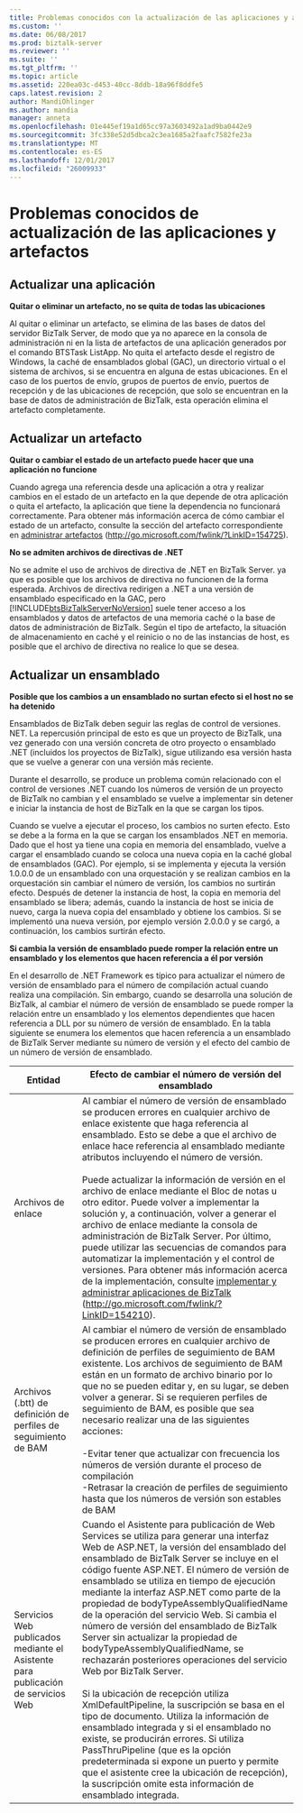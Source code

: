 ```yaml
---
title: Problemas conocidos con la actualización de las aplicaciones y artefactos | Documentos de Microsoft
ms.custom: ''
ms.date: 06/08/2017
ms.prod: biztalk-server
ms.reviewer: ''
ms.suite: ''
ms.tgt_pltfrm: ''
ms.topic: article
ms.assetid: 220ea03c-d453-40cc-8ddb-18a96f8ddfe5
caps.latest.revision: 2
author: MandiOhlinger
ms.author: mandia
manager: anneta
ms.openlocfilehash: 01e445ef19a1d65cc97a3603492a1ad9ba0442e9
ms.sourcegitcommit: 3fc338e52d5dbca2c3ea1685a2faafc7582fe23a
ms.translationtype: MT
ms.contentlocale: es-ES
ms.lasthandoff: 12/01/2017
ms.locfileid: "26009933"
---
```

# <a name="known-issues-with-updating-applications-and-artifacts"></a>Problemas conocidos de actualización de las aplicaciones y artefactos
## <a name="updating-an-application"></a>Actualizar una aplicación  
 **Quitar o eliminar un artefacto, no se quita de todas las ubicaciones**  
  
 Al quitar o eliminar un artefacto, se elimina de las bases de datos del servidor BizTalk Server, de modo que ya no aparece en la consola de administración ni en la lista de artefactos de una aplicación generados por el comando BTSTask ListApp. No quita el artefacto desde el registro de Windows, la caché de ensamblados global (GAC), un directorio virtual o el sistema de archivos, si se encuentra en alguna de estas ubicaciones. En el caso de los puertos de envío, grupos de puertos de envío, puertos de recepción y de las ubicaciones de recepción, que solo se encuentran en la base de datos de administración de BizTalk, esta operación elimina el artefacto completamente.  
  
## <a name="updating-an-artifact"></a>Actualizar un artefacto  
 **Quitar o cambiar el estado de un artefacto puede hacer que una aplicación no funcione**  
  
 Cuando agrega una referencia desde una aplicación a otra y realizar cambios en el estado de un artefacto en la que depende de otra aplicación o quita el artefacto, la aplicación que tiene la dependencia no funcionará correctamente. Para obtener más información acerca de cómo cambiar el estado de un artefacto, consulte la sección del artefacto correspondiente en [administrar artefactos](http://go.microsoft.com/fwlink/?LinkID=154725) (http://go.microsoft.com/fwlink/?LinkID=154725).  
  
 **No se admiten archivos de directivas de .NET**  
  
 No se admite el uso de archivos de directiva de .NET en BizTalk Server. ya que es posible que los archivos de directiva no funcionen de la forma esperada. Archivos de directiva redirigen a .NET a una versión de ensamblado especificado en la GAC, pero [!INCLUDE[btsBizTalkServerNoVersion](../includes/btsbiztalkservernoversion-md.md)] suele tener acceso a los ensamblados y datos de artefactos de una memoria caché o la base de datos de administración de BizTalk. Según el tipo de artefacto, la situación de almacenamiento en caché y el reinicio o no de las instancias de host, es posible que el archivo de directiva no realice lo que se desea.  
  
## <a name="updating-an-assembly"></a>Actualizar un ensamblado  
 **Posible que los cambios a un ensamblado no surtan efecto si el host no se ha detenido**  
  
 Ensamblados de BizTalk deben seguir las reglas de control de versiones. NET. La repercusión principal de esto es que un proyecto de BizTalk, una vez generado con una versión concreta de otro proyecto o ensamblado .NET (incluidos los proyectos de BizTalk), sigue utilizando esa versión hasta que se vuelve a generar con una versión más reciente.  
  
 Durante el desarrollo, se produce un problema común relacionado con el control de versiones .NET cuando los números de versión de un proyecto de BizTalk no cambian y el ensamblado se vuelve a implementar sin detener e iniciar la instancia de host de BizTalk en la que se cargan los tipos.  
  
 Cuando se vuelve a ejecutar el proceso, los cambios no surten efecto. Esto se debe a la forma en la que se cargan los ensamblados .NET en memoria. Dado que el host ya tiene una copia en memoria del ensamblado, vuelve a cargar el ensamblado cuando se coloca una nueva copia en la caché global de ensamblados (GAC). Por ejemplo, si se implementa y ejecuta la versión 1.0.0.0 de un ensamblado con una orquestación y se realizan cambios en la orquestación sin cambiar el número de versión, los cambios no surtirán efecto. Después de detener la instancia de host, la copia en memoria del ensamblado se libera; además, cuando la instancia de host se inicia de nuevo, carga la nueva copia del ensamblado y obtiene los cambios. Si se implementó una nueva versión, por ejemplo versión 2.0.0.0 y se cargó, a continuación, los cambios surtirán efecto.  
  
 **Si cambia la versión de ensamblado puede romper la relación entre un ensamblado y los elementos que hacen referencia a él por versión**  
  
 En el desarrollo de .NET Framework es típico para actualizar el número de versión de ensamblado para el número de compilación actual cuando realiza una compilación. Sin embargo, cuando se desarrolla una solución de BizTalk, al cambiar el número de versión de ensamblado se puede romper la relación entre un ensamblado y los elementos dependientes que hacen referencia a DLL por su número de versión de ensamblado. En la tabla siguiente se enumera los elementos que hacen referencia a un ensamblado de BizTalk Server mediante su número de versión y el efecto del cambio de un número de versión de ensamblado.  
  
|Entidad|Efecto de cambiar el número de versión del ensamblado|  
|------------|------------------------------------------------|  
|Archivos de enlace|Al cambiar el número de versión de ensamblado se producen errores en cualquier archivo de enlace existente que haga referencia al ensamblado. Esto se debe a que el archivo de enlace hace referencia al ensamblado mediante atributos incluyendo el número de versión.<br /><br /> Puede actualizar la información de versión en el archivo de enlace mediante el Bloc de notas u otro editor. Puede volver a implementar la solución y, a continuación, volver a generar el archivo de enlace mediante la consola de administración de BizTalk Server. Por último, puede utilizar las secuencias de comandos para automatizar la implementación y el control de versiones. Para obtener más información acerca de la implementación, consulte [implementar y administrar aplicaciones de BizTalk](http://go.microsoft.com/fwlink/?LinkID=154210) (http://go.microsoft.com/fwlink/?LinkID=154210).|  
|Archivos (.btt) de definición de perfiles de seguimiento de BAM|Al cambiar el número de versión de ensamblado se producen errores en cualquier archivo de definición de perfiles de seguimiento de BAM existente. Los archivos de seguimiento de BAM están en un formato de archivo binario por lo que no se pueden editar y, en su lugar, se deben volver a generar. Si se requieren perfiles de seguimiento de BAM, es posible que sea necesario realizar una de las siguientes acciones:<br /><br /> -Evitar tener que actualizar con frecuencia los números de versión durante el proceso de compilación<br />-Retrasar la creación de perfiles de seguimiento hasta que los números de versión son estables de BAM|  
|Servicios Web publicados mediante el Asistente para publicación de servicios Web|Cuando el Asistente para publicación de Web Services se utiliza para generar una interfaz Web de ASP.NET, la versión del ensamblado del ensamblado de BizTalk Server se incluye en el código fuente ASP.NET. El número de versión de ensamblado se utiliza en tiempo de ejecución mediante la interfaz ASP.NET como parte de la propiedad de bodyTypeAssemblyQualifiedName de la operación del servicio Web. Si cambia el número de versión del ensamblado de BizTalk Server sin actualizar la propiedad de bodyTypeAssemblyQualifiedName, se rechazarán posteriores operaciones del servicio Web por BizTalk Server.<br /><br /> Si la ubicación de recepción utiliza XmlDefaultPipeline, la suscripción se basa en el tipo de documento. Utiliza la información de ensamblado integrada y si el ensamblado no existe, se producirán errores. Si utiliza PassThruPipeline (que es la opción predeterminada si expone un puerto y permite que el asistente cree la ubicación de recepción), la suscripción omite esta información de ensamblado integrada.|